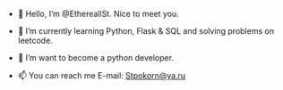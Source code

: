 - 👋 Hello, I’m @EthereallSt. Nice to meet you.

- 🌱 I’m currently learning Python, Flask & SQL and solving problems on leetcode.
- 👀 I’m want to become a python developer.


- 📫 You can reach me E-mail: Stpokorn@ya.ru

<!---
EthereallSt/EthereallSt is a ✨ special ✨ repository because its `README.md` (this file) appears on your GitHub profile.
You can click the Preview link to take a look at your changes.
--->
